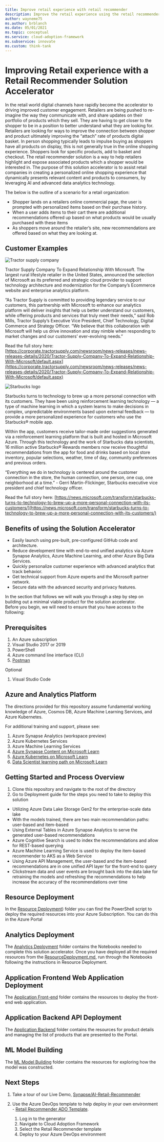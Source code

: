 ```yaml
---
title: Improve retail experience with retail recommender
description: Improve the retail experience using the retail recommender solution in Azure
author: wayneme75
ms.author: brblanch
ms.date: 05/01/2021
ms.topic: conceptual
ms.service: cloud-adoption-framework
ms.subservice: innovate
ms.custom: think-tank
---
```


# Improving Retail experience with a Retail Recommender Solution Accelerator

In the retail world digital channels have rapidly become the accelerator to driving improved customer engagement. Retailers are being pushed to re-imagine the way they communicate with, and share updates on their portfolio of products which they sell. They are having to get closer to the shopper to be in a position to better understand what they are looking for. Retailers are looking for ways to improve the connection between shopper and product ultimately improving the “attach” rate of products digital basket.
In person shopping typically leads to impulse buying as shoppers have all products on display, this is not generally true in the online shopping experience. Shoppers look for specific products, add to basket and checkout. The retail recommender solution is a way to help retailers highlight and expose associated products which a shopper would be interested in.
The purpose of this solution accelerator is to assist retail companies in creating a personalized online shopping experience that dynamically presents relevant content and products to consumers, by leveraging AI and advanced data analytics technology.

The below is the outline of a scenario for a retail organization:

- Shopper lands on a retailers online commercial page, the user is prompted with personalized items based on their purchase history.
- When a user adds items to their cart there are additional recommendations offered up based on what products would be usually purchased with these items
- As shoppers move around the retailer’s site, new recommendations are offered based on what they are looking at.

## Customer Examples  

![Tractor supply company](../../_images/innovate/tractor-supply-company.png)

Tractor Supply Company To Expand Relationship With Microsoft. The largest rural lifestyle retailer in the United States, announced the selection of Microsoft as its preferred and strategic cloud provider to support technology architecture and modernization for the Company’s Ecommerce website and enterprise analytics platform.
  
“As Tractor Supply is committed to providing legendary service to our customers, this partnership with Microsoft to enhance our analytics platform will deliver insights that help us better understand our customers, while offering products and services that truly meet their needs,” said Rob Mills, Tractor Supply’s Executive Vice President, Chief Technology, Digital Commerce and Strategy Officer. “We believe that this collaboration with Microsoft will help us drive innovation and stay nimble when responding to market changes and our customers’ ever-evolving needs.”
  
Read the full story here: [https://corporate.tractorsupply.com/newsroom/news-releases/news-releases-details/2020/Tractor-Supply-Company-To-Expand-Relationship-With-Microsoft/default.aspx](https://corporate.tractorsupply.com/newsroom/news-releases/news-releases-details/2020/Tractor-Supply-Company-To-Expand-Relationship-With-Microsoft/default.aspx)

![Starbucks logo](../../_images/innovate/starbucks.png)

Starbucks turns to technology to brew up a more personal connection with its customers. They have been using reinforcement learning technology — a type of machine learning in which a system learns to make decisions in complex, unpredictable environments based upon external feedback — to provide a more personalized experience for customers who use the Starbucks® mobile app.

Within the app, customers receive tailor-made order suggestions generated via a reinforcement learning platform that is built and hosted in Microsoft Azure. Through this technology and the work of Starbucks data scientists, 16 million active Starbucks® Rewards members now receive thoughtful recommendations from the app for food and drinks based on local store inventory, popular selections, weather, time of day, community preferences and previous orders.

“Everything we do in technology is centered around the customer connection in the store, the human connection, one person, one cup, one neighborhood at a time.” - Gerri Martin-Flickinger, Starbucks executive vice president and chief technology officer.

Read the full story here: 
[https://news.microsoft.com/transform/starbucks-turns-to-technology-to-brew-up-a-more-personal-connection-with-its-customers/](https://news.microsoft.com/transform/starbucks-turns-to-technology-to-brew-up-a-more-personal-connection-with-its-customers/)

## Benefits of using the Solution Accelerator

- Easily launch using pre-built, pre-configured GitHub code and architecture.
- Reduce development time with end-to-end unified analytics via Azure Synapse Analytics, Azure Machine Learning, and other Azure Big Data Services.
- Quickly personalize customer experience with advanced analytics that track behavior. 
- Get technical support from Azure experts and the Microsoft partner network.
- Secure data with the advanced security and privacy features.

In the section that follows we will walk you through a step by step on building out a minimal viable product for the solution accelerator.  
Before you begin, we will need to ensure that you have access to the following:

## Prerequisites

1. An Azure subscription
2. Visual Studio 2017 or 2019
3. PowerShell
4. Azure command line interface (CLI)
5. [Postman](https://www.postman.com/downloads)

Optional
1. Visual Studio Code

## Azure and Analytics Platform  

The directions provided for this repository assume fundamental working knowledge of Azure, Cosmos DB, Azure Machine Learning Services, and Azure Kubernetes.

For additional training and support, please see:

1. Azure Synapse Analytics (workspace preview)
2. Azure Kubernetes Services
3. Azure Machine Learning Services
4. [Azure Synapse Content on Microsoft Learn](https://docs.microsoft.com/learn/browse/?terms=synapse)
5. [Azure Kubernetes on Microsoft Learn](https://docs.microsoft.com/learn/browse/?terms=kubernetes)
6. [Data Scientist learning path on Microsoft Learn](https://docs.microsoft.com/learn/browse/?roles=data-scientist)

## Getting Started and Process Overview

1. Clone this repository and navigate to the root of the directory
2. Go to Deployment guide for the steps you need to take to deploy this solution

- Utilizing Azure Data Lake Storage Gen2 for the enterprise-scale data lake  
- With the models trained, there are two main recommendation paths: user-based and item-based  
- Using External Tables in Azure Synapse Analytics to serve the generated user-based recommendations  
- Azure Cognitive Search is used to index the recommendations and allow for REST-based querying  
- Azure Machine Learning Service is used to deploy the item-based recommender to AKS as a Web Service  
- Using Azure API Management, the user-based and the item-based recommendations are in one unified API layer for the front-end to query  
- Clickstream data and user events are brought back into the data lake for retraining the models and refreshing the recommendations to help increase the accuracy of the recommendations over time  

## Resource Deployment

In the [Resource Deployment](https://github.com/microsoft/Azure-Synapse-Retail-Recommender-Solution-Accelerator/tree/main/Resource_Deployment)) folder you can find the PowerShell script to deploy the required resources into your Azure Subscription. You can do this in the Azure Portal

## Analytics Deployment

The [Analytics Deployment](https://github.com/microsoft/Azure-Synapse-Retail-Recommender-Solution-Accelerator/tree/main/Analytics_Deployment) folder contains the Notebooks needed to complete this solution accelerator. Once you have deployed all the required resources from the [ResourceDeployment.md](https://github.com/microsoft/Azure-Synapse-Retail-Recommender-Solution-Accelerator/blob/main/Resource_Deployment), run through the Notebooks following the instructions in Resource Deployment.  

## Application Frontend Web Application Deployment

The [Application Front-end](https://github.com/microsoft/Azure-Synapse-Retail-Recommender-Solution-Accelerator/tree/main/Application_Frontend_Deployment) folder contains the resources to deploy the front-end web application.  

## Application Backend API Deployment

The [Application Backend](https://github.com/microsoft/Azure-Synapse-Retail-Recommender-Solution-Accelerator/tree/main/Application_Backend_Deployment) folder contains the resources for product details and managing the list of products that are presented to the Portal. 

## ML Model Building

The [ML Model Building](https://github.com/microsoft/Azure-Synapse-Retail-Recommender-Solution-Accelerator/tree/main/ML_Model_Building) folder contains the resources for exploring how the model was constructed.

## Next Steps

1. Take a tour of our Live Demo, [Synapse/AI-Retail-Recommender](https://synapsefornextgenretail.azurewebsites.net/)  
2. Use the Azure DevOps template to help deploy in your own environment - [Retail Recommender ADO Template](https://azuredevopsdemogenerator.azurewebsites.net/?name=retai).

   1. Log in to the generator
   2. Navigate to Cloud Adoption Framework
   3. Select the Retail Recommender template
   4. Deploy to your Azure DevOps environment